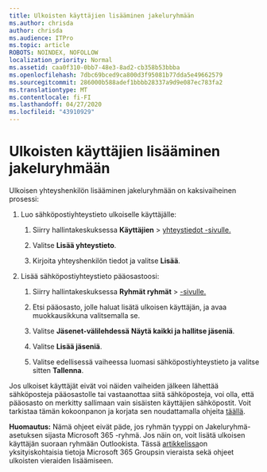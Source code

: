 ```yaml
---
title: Ulkoisten käyttäjien lisääminen jakeluryhmään
ms.author: chrisda
author: chrisda
ms.audience: ITPro
ms.topic: article
ROBOTS: NOINDEX, NOFOLLOW
localization_priority: Normal
ms.assetid: caa0f310-0bb7-48e3-8ad2-cb358b53bbba
ms.openlocfilehash: 7dbc69bced9ca800d3f95081b77dda5e49662579
ms.sourcegitcommit: 286000b588adef1bbbb28337a9d9e087ec783fa2
ms.translationtype: MT
ms.contentlocale: fi-FI
ms.lasthandoff: 04/27/2020
ms.locfileid: "43910929"
---
```

# <a name="add-external-users-to-a-distribution-group"></a>Ulkoisten käyttäjien lisääminen jakeluryhmään

Ulkoisen yhteyshenkilön lisääminen jakeluryhmään on kaksivaiheinen prosessi:
  
1. Luo sähköpostiyhteystieto ulkoiselle käyttäjälle:
    
    1. Siirry hallintakeskuksessa **Käyttäjien** > [yhteystiedot -sivulle.](https://admin.microsoft.com/adminportal/home#/Contact) 
    
    2. Valitse **Lisää yhteystieto**.
    
    3. Kirjoita yhteyshenkilön tiedot ja valitse **Lisää**.
    
2. Lisää sähköpostiyhteystieto pääosastoosi:
    
    1. Siirry hallintakeskuksessa **Ryhmät ryhmät** > [-sivulle.](https://admin.microsoft.com/adminportal/home#/groups) 
    
    2. Etsi pääosasto, jolle haluat lisätä ulkoisen käyttäjän, ja avaa muokkausikkuna valitsemalla se.
    
    3. Valitse **Jäsenet-välilehdessä** **Näytä kaikki ja hallitse jäseniä**. 
    
    4. Valitse **Lisää jäseniä**.
    
    5. Valitse edellisessä vaiheessa luomasi sähköpostiyhteystieto ja valitse sitten **Tallenna**.
    
Jos ulkoiset käyttäjät eivät voi näiden vaiheiden jälkeen lähettää sähköposteja pääosastolle tai vastaanottaa siitä sähköposteja, voi olla, että pääosasto on merkitty sallimaan vain sisäisten käyttäjien sähköpostit. Voit tarkistaa tämän kokoonpanon ja korjata sen noudattamalla ohjeita [täällä](https://docs.microsoft.com/exchange/mail-flow-best-practices/non-delivery-reports-in-exchange-online/fix-error-code-5-7-133-in-exchange-online).
  
 **Huomautus:** Nämä ohjeet eivät päde, jos ryhmän tyyppi on Jakeluryhmä-asetuksen sijasta Microsoft 365 -ryhmä. Jos näin on, voit lisätä ulkoisen käyttäjän suoraan ryhmään Outlookista. Tässä [artikkelissa](https://support.office.com/article/Guest-access-in-Office-365-Groups-bfc7a840-868f-4fd6-a390-f347bf51aff6.aspx)on yksityiskohtaisia tietoja Microsoft 365 Groupsin vieraista sekä ohjeet ulkoisten vieraiden lisäämiseen.
  
